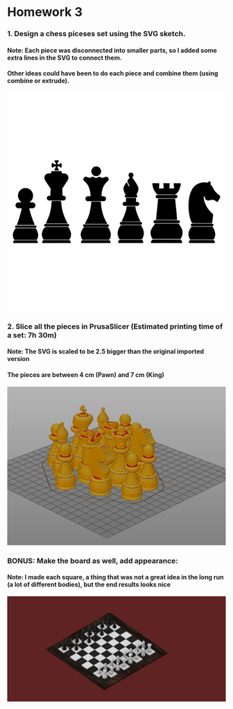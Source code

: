 # Homework 3

### 1. Design a chess piceses set using the SVG sketch.
#### Note: Each piece was disconnected into smaller parts, so I added some extra lines in the SVG to connect them.
#### Other ideas could have been to do each piece and combine them (using combine or extrude).

<img src="img/Chess pieces-01.svg" alt="Chess pieces-01.svg" width="600"/>

### 2. Slice all the pieces in PrusaSlicer (Estimated printing time of a set: 7h 30m)
#### Note: The SVG is scaled to be 2.5 bigger than the original imported version
#### The pieces are between 4 cm (Pawn) and 7 cm (King)

<img src="img/chess-sliced.PNG" alt="chess-sliced.PNG" width="600"/>

### BONUS: Make the board as well, add appearance:
#### Note: I made each square, a thing that was not a great idea in the long run (a lot of different bodies), but the end results looks nice
<img src="img/chess_set v3.png" alt="chess_set v3.png" width="600"/>
